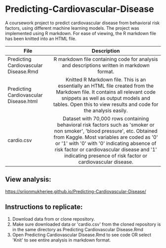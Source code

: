 # Predicting-Cardiovascular-Disease
A coursework project to predict cardiovascular disease from behavioral risk factors, using different machine learning models. The project was implemented using R markdown. For ease of viewing, the R markdown file has been knitted into an HTML file. 

| File    | Description    | 
| ------------- |:-------------:| 
| Predicting Cardiovascular Disease.Rmd   |R markdown file containing code for analysis and descriptions written in markdown format.|
|Predicting Cardiovascular Disease.html|Knitted R Markdown file. This is an essentially an HTML file created from the Markdown file. It contains all relevant code snippets as well as output models and tables. Open this to view results and code for the analysis easily.|
|cardio.csv| Dataset with 70,000 rows containing behavioral risk factors such as 'smoker or non smoker', 'blood pressure', etc. Obtained from Kaggle. Most variables are coded as '0' or '1' with '0' with '0' indicating absence of risk factor or cardiovascular disease and '1' indicating presence of risk factor or cardiovascular disease.|

## View analysis:
https://srijonmukherjee.github.io/Predicting-Cardiovascular-Disease/

## Instructions to replicate:
1. Download data from or clone repository.
2. Make sure downloaded data or 'cardio.csv' from the cloned repository is in the same directory as Predicting Cardiovascular Disease.Rmd
3. Open Predicting Cardiovascular Disease.Rmd to see code OR select 'Knit' to see entire analysis in markdown format.
